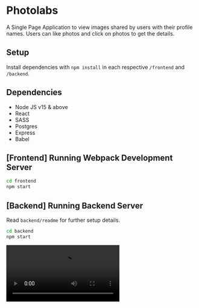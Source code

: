 
# Photolabs
A Single Page Application to view images shared by users with their profile names. Users can like photos and click on photos to get the details. 

## Setup

Install dependencies with `npm install` in each respective `/frontend` and `/backend`.

## Dependencies

- Node JS v15 & above
- React
- SASS
- Postgres
- Express
- Babel

## [Frontend] Running Webpack Development Server

```sh
cd frontend
npm start
```

## [Backend] Running Backend Server

Read `backend/readme` for further setup details.

```sh
cd backend
npm start
```

![Demo](https://user-images.githubusercontent.com/82332264/240115728-1684c4e6-f282-4f92-a4de-f14ae7913421.mp4)

